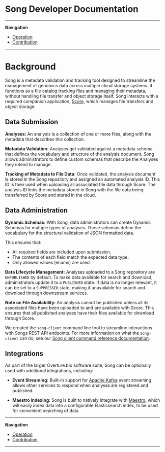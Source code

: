 # Song Developer Documentation

---

**Navigation**
- [Operation](./operation/operation.md)
- [Contribution](./contribution/contribution.md) 

---

# Background

Song is a metadata validation and tracking tool designed to streamline the management of genomics data across multiple cloud storage systems. It functions as a file catalog tracking files and managing their metadata, without handling file transfer and object storage itself. Song interacts with a required companion application, [Score](https://github.com/overture-stack/score), which manages file transfers and object storage.

## Data Submission

**Analyses:** An analysis is a collection of one or more files, along with the metadata that describes this collection.

**Metadata Validation:** Analyses get validated against a metadata schema that defines the vocabulary and structure of the analysis document. Song allows administrators to define custom schemas that describe the Analyses they intend to manage.

**Tracking of Metadata to File Data:** Once validated, the analysis document is stored in the Song repository and assigned an automated analysis ID. This ID is then used when uploading all associated file data through Score. The analysis ID links the metadata stored in Song with the file data being transferred by Score and stored in the cloud.

## Data Administration

**Dynamic Schemas:** With Song, data administrators can create Dynamic Schemas for multiple types of analyses. These schemas define the vocabulary for the structural validation of JSON formatted data.

This ensures that:

- All required fields are included upon submission.
- The contents of each field match the expected data type.
- Only allowed values (enums) are used.

**Data Lifecycle Management:** Analyses uploaded to a Song repository are `UNPUBLISHED` by default. To make data available for search and download, administrators update it to a `PUBLISHED` state. If data is no longer relevant, it can be set to a `SUPPRESSED` state, making it unavailable for search and download through downstream services.

**Note on File Availability:** An analysis cannot be published unless all its associated files have been uploaded to and are available with Score. This ensures that all published analyses have their files available for download through Score.

<Note title="The Song Client">We created the `song-client` command line tool to streamline interactions with Songs REST API endpoints. For more information on what the `song-client` can do, see our [Song client command reference documentation](/documentation/song/reference/commands/).</Note>

## Integrations

As part of the larger Overture.bio software suite, Song can be optionally used with additional integrations, including:

- **Event Streaming:** Built-in support for [Apache Kafka](https://kafka.apache.org/) event streaming allows other services to respond when analyses are registered and published.

- **Maestro Indexing:** Song is built to natively integrate with [Maestro](https://github.com/overture-stack/maestro), which will easily index data into a configurable Elasticsearch index, to be used for convenient searching of data.

---

**Navigation**
- [Operation](./operation/operation.md)
- [Contribution](./contribution/contribution.md) 

---